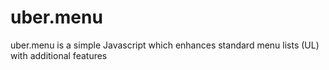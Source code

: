 uber.menu
===========

uber.menu is a simple Javascript which enhances standard menu lists (UL) with additional features
